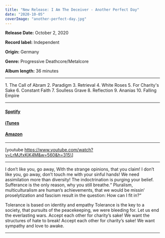 ```yaml
---
title: "New Release: I Am The Deceiver - Another Perfect Day"
date: "2020-10-05"
coverImage: "another-perfect-day.jpg"
---
```


**Release Date:** October 2, 2020

**Record label:** Independent

**Origin:** Germany

**Genre:** Progressive Deathcore/Metalcore

**Album length:** 36 minutes

* * *

1\. The Call of Abram 2. Paradigm 3. Retrieval 4. White Roses 5. For Charity's Sake 6. Constant Faith 7. Soulless Grave 8. Reflection 9. Ananias 10. Falling Empire

* * *

#### [Spotify](https://l.facebook.com/l.php?u=https%3A%2F%2Fopen.spotify.com%2Falbum%2F6u1ADwIODka048AE7fIVxl%3Fsi%3Doom2Dg-jTx2Fb81Xn3eqYA%26fbclid%3DIwAR1IGbri_HIL6-tGmal5FNTL_VjZdWR-NYF9DRMbDwWZA41oc9ZjT4e6C9k&h=AT1N5JWfm_wD4XnERyhMjeleSxX7HxF329X-Tkp-mV1l3Wd9caPpums2qhgIUrbxx1-2grBlubdwbPp7qXxvPS7C-x_EYy6UtQmRaq-__WsC76f8qmLVPxZe2H_iE9b25QaK&__tn__=-UK-R&c%5B0%5D=AT0TBAFEedm6vv2dOPAuZfPx_EgRE6fgN8OIaEo4qmRGiEJA9SSaDuTvABAYN5HKgO1p07lITJEdLKl8AMvdtSklOp8PKlkazEwA1QGu761JLZQ_jZVPl7NhXTitBceVP4uUEFoKcQLh5F8sDes637YiybKkQkzb2lbFbUOuifNRtkr1mYlRHb9-63VCocQ)

#### [iTunes](https://music.apple.com/ca/album/another-perfect-day/1530044564)

#### [Amazon](https://www.amazon.com/Another-Perfect-Day-Am-Deceiver/dp/B08H5R9NS1/ref=sr_1_3?dchild=1&keywords=i+am+the+deceiver&qid=1601860933&s=dmusic&sr=1-3)

* * *

\[youtube https://www.youtube.com/watch?v=LrMJfxKjK4M&w=560&h=315\]

* * *

I don’t like you, go away, With the strange opinions, that you claim! I don’t like you, go away, don’t touch me with your sinful hands! We need assimilation more than diversity! The indoctrination is purging your belief. Sufferance is the only reason, why you still breathe.“ Pluralism, multiculturalism are human‘s achievements, that we would be missin‘ proselytization and fascism result in the question: How can I fit in?“

Tolerance is based on identity and empathy Tolerance is the key to a society, that pursuits of the peacekeeping, we were bleeding for. Let us end the everlasting wars. Accept each other for charity’s sake! We want the structures of hate to break! Accept each other for charity’s sake! We want sympathy and love to awake.

* * *
